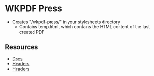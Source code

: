# WKPDF Press

* Creates "/wkpdf-press/" in your stylesheets directory
    * Contains temp.html, which contains the HTML content of the last created PDF

## Resources
+ [Docs](https://madalgo.au.dk/~jakobt/wkhtmltoxdoc/wkhtmltopdf-0.9.9-doc.html)
+ [Headers](http://stackoverflow.com/questions/12806702/how-can-i-use-footers-and-headers-with-wkhtmltopdf)
+ [Headers](http://stackoverflow.com/questions/15299869/header-height-and-positioning-header-from-top-of-page-in-wkhtmltopdf)
